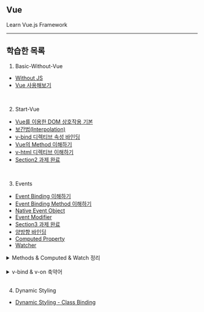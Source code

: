 ## Vue
Learn Vue.js Framework

---

## 학습한 목록


1. Basic-Without-Vue
- [Without JS](https://github.com/spacedustz/Vue/tree/main/1-Basic-Without-Vue/Without-Vue.md)
- [Vue 사용해보기](https://github.com/spacedustz/Vue/tree/main/1-Basic-Without-Vue/Vue-사용해보기.md)

<br>

2. Start-Vue
- [Vue를 이용한 DOM 상호작용 기본](https://github.com/spacedustz/Vue/tree/main/2-Start-Vue/Vue-DOM-상호작용.md)
- [보간법(Interpolation)](https://github.com/spacedustz/Vue/tree/main/2-Start-Vue/interpolation.md)
- [v-bind 디렉티브 속성 바인딩](https://github.com/spacedustz/Vue/tree/main/2-Start-Vue/v-bind.md)
- [Vue의 Method 이해하기](https://github.com/spacedustz/Vue/tree/main/2-Start-Vue/Vue-Method.md)
- [v-html 디렉티브 이해하기](https://github.com/spacedustz/Vue/tree/main/2-Start-Vue/v-html.md)
- [Section2 과제 완료](https://github.com/spacedustz/Vue/tree/main/2-Start-Vue/Assignment)

<br>

3. Events
- [Event Binding 이해하기](https://github.com/spacedustz/Vue/tree/main/3-Events/Event-Binding.md)
- [Event Binding Method 이해하기](https://github.com/spacedustz/Vue/tree/main/3-Events/Event-Binding-Function.md)
- [Native Event Object](https://github.com/spacedustz/Vue/tree/main/3-Events/Native-Event-Object.md)
- [Event Modifier](https://github.com/spacedustz/Vue/tree/main/3-Events/Event-Modifier.md)
- [Section3 과제 완료](https://github.com/spacedustz/Vue/tree/main/3-Events/Assignment)
- [양방향 바인딩](https://github.com/spacedustz/Vue/tree/main/3-Events/vmodel.md)
- [Computed Property](https://github.com/spacedustz/Vue/tree/main/3-Events/Computed-Property.md)
- [Watcher](https://github.com/spacedustz/Vue/tree/main/3-Events/Watcher.md)


<details>
<summary>Methods & Computed & Watch 정리</summary>

|Methods|Computed|Watch|
|---|---|---|
|템플릿에서 데이터를 바인딩 하는 용도, 예를 들어 Interpolation을 위한 `{{ }}`을 사용하기 위함|데이터 바인딩에만 쓰임|템플릿에 직접 사용하지 않습니다. 데이터,연산 등 어떤 프로퍼티든 Watch로 감시할 수 있습니다.|
|이벤트 바인딩 용도|다른 데이터를 기반으로 하는 데이터를 가져오는데 유용하며 의존하는 데이터가 바뀔때만 Vue에 의해 재평가 하거나 재실행되는 장점이 있음|데이터 변경에 대한 반응을 코드로 실행할 수 있습니다. (ex: HTTP Request 보내기, Timer 설정, Local Storage에 데이터를 저장하는 작업 등|
|데이터 바인딩을 위한 사용에서 템플릿 -> Vue 인스턴스로 로직을 아웃소싱 하는 경우, Methods는 컴포넌트의 Re-Rendering 주기에 맟춰 매번 실행됩니다. 그러므로 변동 사항이 생기면 템플릿을 재평가하고 해당 템플릿에 호출된 모든 메서드를 다시 호출합니다|즉, 연산 프로퍼티에 사용된 데이터가 바뀌는 경우에 한해서입니다. 다른 데이터가 바뀔때는 연산 프로퍼티를 재평가 하지 않습니다. |데이터가 아닌 업데이트에 사용해야 합니다. 바뀌는 데이터를 토대로 데이터가 아닌 내부에서 업데이트하는 작업이 있을때 Watch를 사용하는게 좋습니다.|
|**정리: 데이터 바인딩 -> {{}} 사용, 이벤트 바인딩 -> methods 사용, 페이지에 변동사항이 생기면 메서드 재실행 되길 원한다 -> methods 사용**|**정리: 다른 데이터에 의존하는 경우에만 쓰입니다.**|보통 사용할일이 별로 없습니다. 다른 데이터에 의존하는 데이터 출력엔 보통 연산 프로퍼티를 사용하기 때문입니다.|
</details>

<br>

<details>
<summary>v-bind & v-on 축약어</summary>

연산 프로퍼티와 Watcher에 직접적인 관련은 없지만 Vue와는 관련이 있습니다.

엄청 흔하게 사용하는 이벤트 리스너인  v-on과 v-bind는 축약어가 존재합니다.

`@`을 사용해 v-on의 축약어로 대체할 수 있으며 수식어도 동일하게 추가 가능합니다.

```html
<button v-on:click="add(10)">Add 10</button>

<button @click="add(10)">Add 10</button>
```

<br>

v-bind의 축약어로는 `:`이 있습니다. 위와 동일하게 동작합니다.

```html
<input type="text" v-bind:value="..." v-model="name">

<input type="text" :value="..." v-model="name">
```

<br>

v-model의 축약어는 없습니다.
</details>

<br>

4. Dynamic Styling
- [Dynamic Styling - Class Binding](https://github.com/spacedustz/Vue/tree/main/4-Dynamic-Styling/Dynamic-Styling.md)